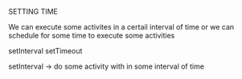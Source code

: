 SETTING TIME

We can execute some activites in a certail interval of time or we can schedule for some time to execute some activities


setInterval
setTimeout

setInterval -> do some activity with in some interval of time

